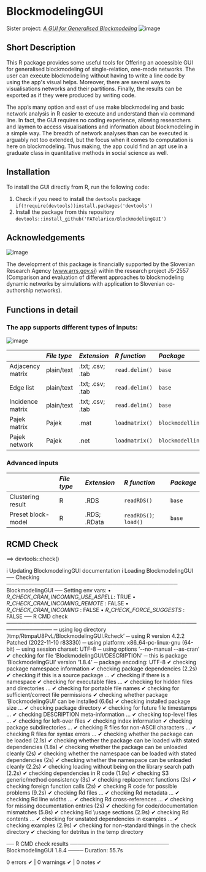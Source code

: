 # BlockmodelingGUI
Sister project: *[A GUI for Generalised Blockmodeling](https://github.com/FATelarico/GUI-Generalised-Blockmodeling)*
![image](https://user-images.githubusercontent.com/100512813/158572361-844a64ee-5784-4c82-a164-bf9bdcc917c0.png)

## Short Description
This R package provides some useful tools for Offering an accessible GUI for generalised blockmodeling of single-relation, one-mode networks. The user can execute blockmodeling without having to write a line code by using the app's visual helps. Moreover, there are several ways to visualisations networks and their partitions. Finally, the results can be exported as if they were produced by writing code.

The app’s many option and east of use make blockmodeling and basic network analysis in R easier to execute and understand than via command line. In fact, the GUI requires no coding experience, allowing researchers and laymen to access visualisations and information about blockmodeling in a simple way. The breadth of network analyses than can be executed is arguably not too extended, but the focus when it comes to computation is here on blockmodeling. Thus making, the app could find an apt use in a graduate class in quantitative methods in social science as well.

## Installation
To install the GUI directly from R, run the following code:
1. Check if you need to install the `devtools` package
  `if(!require(devtools))install.packages('devtools')` 
2. Install the package from this repository
  `devtools::install_github('FATelarico/BlockmodelingGUI')`
  
## Acknowledgements
![image](https://www.arrs.si/lib/img/arrs-logo-en.gif)

The development of this package is financially supported by the Slovenian Research Agency (www.arrs.gov.si) within the research project J5-2557 (Comparison and evaluation of different approaches to blockmodeling dynamic networks by simulations with application to Slovenian co-authorship networks).

## Functions in detail

### The app supports different types of inputs:

![image](https://user-images.githubusercontent.com/100512813/159125221-be31c181-a0bb-4399-b410-16f45cb9cfc9.png)


|                  |*File type*|*Extension*      |*R function*                  |*Package*          |
|:-----------------|:----------|:----------------|:-----------------------------|:------------------|
|Adjacency matrix  |plain/text |.txt; .csv; .tab |``read.delim()``              |``base``           |
|Edge list         |plain/text |.txt; .csv; .tab |``read.delim()``              |``base``           |
|Incidence matrix  |plain/text |.txt; .csv; .tab |``read.delim()``              |``base``           |
|Pajek matrix      |Pajek      |.mat             |``loadmatrix()``              |``blockmodelling`` |
|Pajek network     |Pajek      |.net             |``loadmatrix()``              |``blockmodelling`` |

### Advanced inputs

|                  |*File type*|*Extension*      |*R function*                  |*Package*          |
|:-----------------|:----------|:----------------|:-----------------------------|:------------------|
|Clustering result |R          |.RDS             |``readRDS()``                 |``base``           |
|Preset block-model|R          |.RDS; .RData     |``readRDS()``; ``load()``     |``base``           |

## RCMD Check
==> devtools::check()

i Updating BlockmodelingGUI documentation
i Loading BlockmodelingGUI
── Checking ───────────────────────────────────────────── BlockmodelingGUI ──
Setting env vars:
• _R_CHECK_CRAN_INCOMING_USE_ASPELL_: TRUE
• _R_CHECK_CRAN_INCOMING_REMOTE_    : FALSE
• _R_CHECK_CRAN_INCOMING_           : FALSE
• _R_CHECK_FORCE_SUGGESTS_          : FALSE
── R CMD check ──────────────────────────────────────────────────────────────
─  using log directory ‘/tmp/RtmpaU8PvL/BlockmodelingGUI.Rcheck’
─  using R version 4.2.2 Patched (2022-11-10 r83330)
─  using platform: x86_64-pc-linux-gnu (64-bit)
─  using session charset: UTF-8
─  using options ‘--no-manual --as-cran’
✔  checking for file ‘BlockmodelingGUI/DESCRIPTION’
─  this is package ‘BlockmodelingGUI’ version ‘1.8.4’
─  package encoding: UTF-8
✔  checking package namespace information
✔  checking package dependencies (2.2s)
✔  checking if this is a source package ...
✔  checking if there is a namespace
✔  checking for executable files ...
✔  checking for hidden files and directories ...
✔  checking for portable file names
✔  checking for sufficient/correct file permissions
✔  checking whether package ‘BlockmodelingGUI’ can be installed (6.6s)
✔  checking installed package size ...
✔  checking package directory
✔  checking for future file timestamps ...
✔  checking DESCRIPTION meta-information ...
✔  checking top-level files ...
✔  checking for left-over files
✔  checking index information
✔  checking package subdirectories ...
✔  checking R files for non-ASCII characters ...
✔  checking R files for syntax errors ...
✔  checking whether the package can be loaded (2.1s)
✔  checking whether the package can be loaded with stated dependencies (1.8s)
✔  checking whether the package can be unloaded cleanly (2s)
✔  checking whether the namespace can be loaded with stated dependencies (2s)
✔  checking whether the namespace can be unloaded cleanly (2.2s)
✔  checking loading without being on the library search path (2.2s)
✔  checking dependencies in R code (1.9s)
✔  checking S3 generic/method consistency (3s)
✔  checking replacement functions (2s)
✔  checking foreign function calls (2s)
✔  checking R code for possible problems (9.2s)
✔  checking Rd files ...
✔  checking Rd metadata ...
✔  checking Rd line widths ...
✔  checking Rd cross-references ...
✔  checking for missing documentation entries (2s)
✔  checking for code/documentation mismatches (5.8s)
✔  checking Rd \usage sections (2.9s)
✔  checking Rd contents ...
✔  checking for unstated dependencies in examples ...
✔  checking examples (2.9s)
✔  checking for non-standard things in the check directory
✔  checking for detritus in the temp directory
   
   
── R CMD check results ────────────────────────── BlockmodelingGUI 1.8.4 ────
Duration: 55.7s

0 errors ✔ | 0 warnings ✔ | 0 notes ✔
